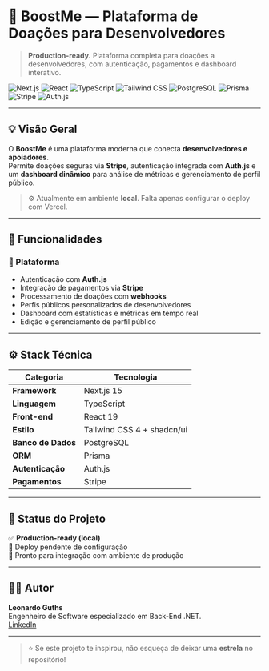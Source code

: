 # 🚀 BoostMe — Plataforma de Doações para Desenvolvedores

> **Production-ready.** Plataforma completa para doações a desenvolvedores, com autenticação, pagamentos e dashboard interativo.

![Next.js](https://img.shields.io/badge/Next.js_15-000?logo=nextdotjs&logoColor=fff)
![React](https://img.shields.io/badge/React_19-61DAFB?logo=react&logoColor=000)
![TypeScript](https://img.shields.io/badge/TypeScript-3178C6?logo=typescript&logoColor=fff)
![Tailwind CSS](https://img.shields.io/badge/Tailwind_CSS_4-38B2AC?logo=tailwindcss&logoColor=fff)
![PostgreSQL](https://img.shields.io/badge/PostgreSQL-336791?logo=postgresql&logoColor=fff)
![Prisma](https://img.shields.io/badge/Prisma-2D3748?logo=prisma&logoColor=fff)
![Stripe](https://img.shields.io/badge/Stripe-008CDD?logo=stripe&logoColor=fff)
![Auth.js](https://img.shields.io/badge/Auth.js-000000?logo=auth0&logoColor=fff)

---

## 💡 Visão Geral

O **BoostMe** é uma plataforma moderna que conecta **desenvolvedores e apoiadores**.  
Permite doações seguras via **Stripe**, autenticação integrada com **Auth.js** e um **dashboard dinâmico** para análise de métricas e gerenciamento de perfil público.

> ⚙️ Atualmente em ambiente **local**. Falta apenas configurar o deploy com Vercel.

---

## 🧩 Funcionalidades

### 🧠 Plataforma
- Autenticação com **Auth.js**
- Integração de pagamentos via **Stripe**
- Processamento de doações com **webhooks**
- Perfis públicos personalizados de desenvolvedores
- Dashboard com estatísticas e métricas em tempo real
- Edição e gerenciamento de perfil público

---

## ⚙️ Stack Técnica

| Categoria | Tecnologia |
|------------|-------------|
| **Framework** | Next.js 15 |
| **Linguagem** | TypeScript |
| **Front-end** | React 19 |
| **Estilo** | Tailwind CSS 4 + shadcn/ui |
| **Banco de Dados** | PostgreSQL |
| **ORM** | Prisma |
| **Autenticação** | Auth.js |
| **Pagamentos** | Stripe |

---

## 🧠 Status do Projeto
✅ **Production-ready (local)**  
🧩 Deploy pendente de configuração  
🚀 Pronto para integração com ambiente de produção

---

## 👨‍💻 Autor

**Leonardo Guths**  
Engenheiro de Software especializado em Back-End .NET.  
[LinkedIn](https://linkedin.com/in/lguths)

---

> ⭐ Se este projeto te inspirou, não esqueça de deixar uma **estrela** no repositório!
